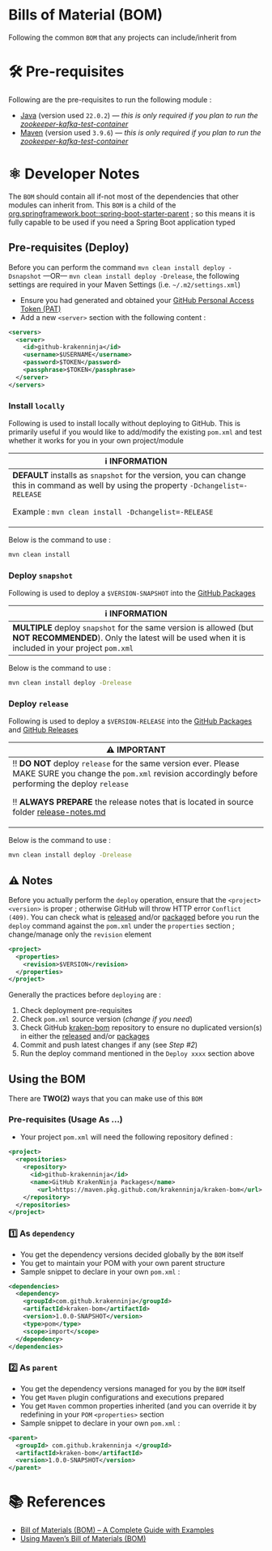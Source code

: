 Bills of Material (BOM)
===
Following the common `BOM` that any projects can include/inherit from

# 🛠️ Pre-requisites
Following are the pre-requisites to run the following module :

* [Java](https://openjdk.org) (version used `22.0.2`) — *this is only required if you plan to run the [zookeeper-kafka-test-container](zookeeper-kafka-test-container)*
* [Maven](https://maven.apache.org/download.cgi) (version used `3.9.6`) — *this is only required if you plan to run the [zookeeper-kafka-test-container](zookeeper-kafka-test-container)*


# ⚛ Developer Notes
The `BOM` should contain all if-not most of the dependencies that other modules can inherit from. This `BOM` is a child of the [org.springframework.boot::spring-boot-starter-parent](https://github.com/spring-projects/spring-boot/tree/3.3.x/spring-boot-project/spring-boot-starters/spring-boot-starter-parent) ; so this means it is fully capable to be used if you need a Spring Boot application typed

## Pre-requisites (Deploy)
Before you can perform the command `mvn clean install deploy -Dsnapshot` —OR— `mvn clean install deploy -Drelease`, the following settings are required in your Maven Settings (i.e. `~/.m2/settings.xml`)

* Ensure you had generated and obtained your [GitHub Personal Access Token (PAT)](https://docs.github.com/en/authentication/keeping-your-account-and-data-secure/managing-your-personal-access-tokens)
* Add a new `<server>` section with the following content : 

```xml
<servers>
  <server>
    <id>github-krakenninja</id>
    <username>$USERNAME</username>
    <password>$TOKEN</password>
    <passphrase>$TOKEN</passphrase>
  </server>
</servers>
```

### Install `locally`
Following is used to install locally without deploying to GitHub. This is primarily useful if you would like to add/modify the existing `pom.xml` and test whether it works for you in your own project/module

| ℹ️ INFORMATION |
|---|
| **DEFAULT** installs as `snapshot` for the version, you can change this in command as well by using the property `-Dchangelist=-RELEASE` <br/> <p>Example : `mvn clean install -Dchangelist=-RELEASE`</p> |

Below is the command to use : 

```sh
mvn clean install
```

### Deploy `snapshot`
Following is used to deploy a `$VERSION-SNAPSHOT` into the [GitHub Packages](https://github.com/users/krakenninja/packages?repo_name=kraken-bom)

| ℹ️ INFORMATION |
|---|
| **MULTIPLE** deploy `snapshot` for the same version is allowed (but **NOT RECOMMENDED**). Only the latest will be used when it is included in your project `pom.xml` |

Below is the command to use : 

```sh
mvn clean install deploy -Drelease
```

### Deploy `release`
Following is used to deploy a `$VERSION-RELEASE` into the [GitHub Packages](https://github.com/users/krakenninja/packages?repo_name=kraken-bom) and [GitHub Releases](https://github.com/krakenninja/kraken-bom/releases)

| ⚠️ IMPORTANT |
|---|
| ‼️ **DO NOT** deploy `release` for the same version ever. Please MAKE SURE you change the `pom.xml` revision accordingly before performing the deploy `release` <br/><p>‼️ **ALWAYS PREPARE** the release notes that is located in source folder [release-notes.md](src/main/resources/release-notes.md)</p> |

Below is the command to use : 

```sh
mvn clean install deploy -Drelease
```

## ⚠️ Notes
Before you actually perform the `deploy` operation, ensure that the `<project><version>` is proper ; otherwise GitHub will throw HTTP error `Conflict (409)`. You can check what is [released](https://github.com/krakenninja/kraken-bom/releases) and/or [packaged](https://github.com/users/krakenninja/packages?repo_name=kraken-bom) before you run the `deploy` command against the `pom.xml` under the `properties` section ; change/manage only the `revision` element

```xml
<project>
  <properties>
    <revision>$VERSION</revision>
  </properties>
</project>
```

Generally the practices before `deploying` are : 

1. Check deployment pre-requisites
2. Check `pom.xml` source version (*change if you need*)
3. Check GitHub [kraken-bom](https://github.com/krakenninja/kraken-bom) repository to ensure no duplicated version(s) in either the [released](https://github.com/krakenninja/kraken-bom/releases) and/or [packages](https://github.com/users/krakenninja/packages?repo_name=kraken-bom) 
4. Commit and push latest changes if any (see *Step #2*)
5. Run the deploy command mentioned in the `Deploy xxxx` section above

## Using the BOM
There are **TWO(2)** ways that you can make use of this `BOM`

### Pre-requisites (Usage As ...)
* Your project `pom.xml` will need the following repository defined : 

```xml
<project>
  <repositories>
    <repository>
      <id>github-krakenninja</id>
      <name>GitHub KrakenNinja Packages</name>
        <url>https://maven.pkg.github.com/krakenninja/kraken-bom</url>
    </repository>
  </repositories>
</project>
```

### 1️⃣ As `dependency`
* You get the dependency versions decided globally by the `BOM` itself
* You get to maintain your POM with your own parent structure
* Sample snippet to declare in your own `pom.xml` : 

```xml
<dependencies>
  <dependency>
    <groupId>com.github.krakenninja</groupId>
    <artifactId>kraken-bom</artifactId>
    <version>1.0.0-SNAPSHOT</version>
    <type>pom</type>
    <scope>import</scope>
  </dependency>
</dependencies>
```

### 2️⃣ As `parent`
* You get the dependency versions managed for you by the `BOM` itself
* You get `Maven` plugin configurations and executions prepared
* You get `Maven` common properties inherited (and you can override it by redefining in your `POM` `<properties>` section
* Sample snippet to declare in your own `pom.xml` : 

```xml
<parent>
  <groupId> com.github.krakenninja </groupId>
  <artifactId>kraken-bom</artifactId>
  <version>1.0.0-SNAPSHOT</version>
</parent>
```

# 📚 References
* [Bill of Materials (BOM) – A Complete Guide with Examples](https://www.mrpeasy.com/blog/bill-of-materials/)
* [Using Maven’s Bill of Materials (BOM)](https://reflectoring.io/maven-bom/)